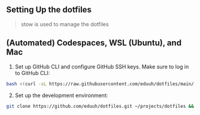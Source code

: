 ## Setting Up the dotfiles

> stow is used to manage the dotfiles

## (Automated) Codespaces, WSL (Ubuntu), and Mac

1. Set up GitHub CLI and configure GitHub SSH keys. Make sure to log in to GitHub CLI:

```zsh
bash <(curl -sL https://raw.githubusercontent.com/eduuh/dotfiles/main/.bin/gh_keys.sh)
```

2. Set up the development environment:

```zsh
git clone https://github.com/eduuh/dotfiles.git ~/projects/dotfiles && cd ~/projects/dotfiles && ./setup
```

